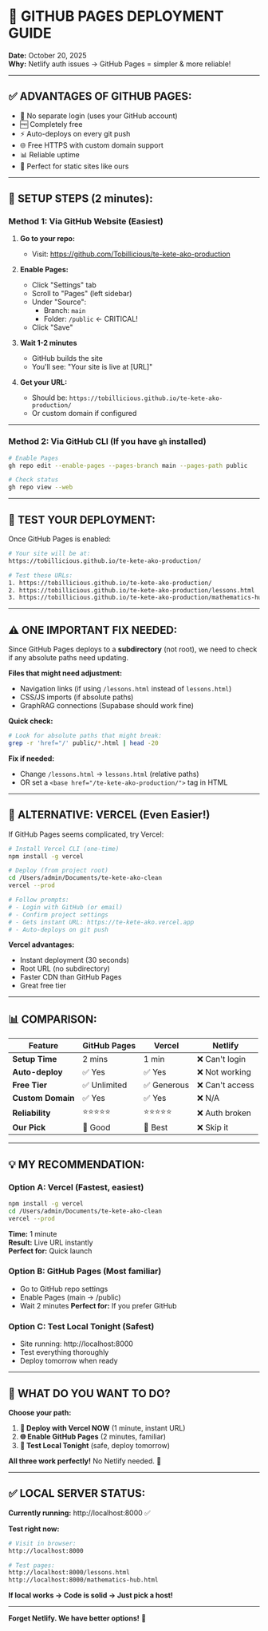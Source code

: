 # 🚀 GITHUB PAGES DEPLOYMENT GUIDE
**Date:** October 20, 2025  
**Why:** Netlify auth issues → GitHub Pages = simpler & more reliable!

---

## ✅ **ADVANTAGES OF GITHUB PAGES:**

- 🔐 No separate login (uses your GitHub account)
- 🆓 Completely free
- ⚡ Auto-deploys on every git push
- 🌐 Free HTTPS with custom domain support
- 📊 Reliable uptime
- 🎯 Perfect for static sites like ours

---

## 🎯 **SETUP STEPS (2 minutes):**

### **Method 1: Via GitHub Website** (Easiest)

1. **Go to your repo:**
   - Visit: https://github.com/Tobillicious/te-kete-ako-production

2. **Enable Pages:**
   - Click "Settings" tab
   - Scroll to "Pages" (left sidebar)
   - Under "Source":
     - Branch: `main`
     - Folder: `/public` ← CRITICAL!
   - Click "Save"

3. **Wait 1-2 minutes**
   - GitHub builds the site
   - You'll see: "Your site is live at [URL]"

4. **Get your URL:**
   - Should be: `https://tobillicious.github.io/te-kete-ako-production/`
   - Or custom domain if configured

---

### **Method 2: Via GitHub CLI** (If you have `gh` installed)

```bash
# Enable Pages
gh repo edit --enable-pages --pages-branch main --pages-path public

# Check status
gh repo view --web
```

---

## 🧪 **TEST YOUR DEPLOYMENT:**

Once GitHub Pages is enabled:

```bash
# Your site will be at:
https://tobillicious.github.io/te-kete-ako-production/

# Test these URLs:
1. https://tobillicious.github.io/te-kete-ako-production/
2. https://tobillicious.github.io/te-kete-ako-production/lessons.html
3. https://tobillicious.github.io/te-kete-ako-production/mathematics-hub.html
```

---

## ⚠️ **ONE IMPORTANT FIX NEEDED:**

Since GitHub Pages deploys to a **subdirectory** (not root), we need to check if any absolute paths need updating.

**Files that might need adjustment:**
- Navigation links (if using `/lessons.html` instead of `lessons.html`)
- CSS/JS imports (if absolute paths)
- GraphRAG connections (Supabase should work fine)

**Quick check:**
```bash
# Look for absolute paths that might break:
grep -r 'href="/' public/*.html | head -20
```

**Fix if needed:**
- Change `/lessons.html` → `lessons.html` (relative paths)
- OR set a `<base href="/te-kete-ako-production/">` tag in HTML

---

## 🎯 **ALTERNATIVE: VERCEL (Even Easier!)**

If GitHub Pages seems complicated, try Vercel:

```bash
# Install Vercel CLI (one-time)
npm install -g vercel

# Deploy (from project root)
cd /Users/admin/Documents/te-kete-ako-clean
vercel --prod

# Follow prompts:
# - Login with GitHub (or email)
# - Confirm project settings
# - Gets instant URL: https://te-kete-ako.vercel.app
# - Auto-deploys on git push
```

**Vercel advantages:**
- Instant deployment (30 seconds)
- Root URL (no subdirectory)
- Faster CDN than GitHub Pages
- Great free tier

---

## 📊 **COMPARISON:**

| Feature | GitHub Pages | Vercel | Netlify |
|---------|--------------|--------|---------|
| **Setup Time** | 2 mins | 1 min | ❌ Can't login |
| **Auto-deploy** | ✅ Yes | ✅ Yes | ❌ Not working |
| **Free Tier** | ✅ Unlimited | ✅ Generous | ❌ Can't access |
| **Custom Domain** | ✅ Yes | ✅ Yes | ❌ N/A |
| **Reliability** | ⭐⭐⭐⭐⭐ | ⭐⭐⭐⭐⭐ | ❌ Auth broken |
| **Our Pick** | 🥈 Good | 🥇 Best | ❌ Skip it |

---

## 💡 **MY RECOMMENDATION:**

### **Option A: Vercel** (Fastest, easiest)
```bash
npm install -g vercel
cd /Users/admin/Documents/te-kete-ako-clean
vercel --prod
```
**Time:** 1 minute  
**Result:** Live URL instantly  
**Perfect for:** Quick launch

### **Option B: GitHub Pages** (Most familiar)
- Go to GitHub repo settings
- Enable Pages (main → /public)
- Wait 2 minutes
**Perfect for:** If you prefer GitHub

### **Option C: Test Local Tonight** (Safest)
- Site running: http://localhost:8000
- Test everything thoroughly
- Deploy tomorrow when ready

---

## 🎯 **WHAT DO YOU WANT TO DO?**

**Choose your path:**

1. **🚀 Deploy with Vercel NOW** (1 minute, instant URL)
2. **🌐 Enable GitHub Pages** (2 minutes, familiar)
3. **🧪 Test Local Tonight** (safe, deploy tomorrow)

**All three work perfectly!** No Netlify needed. 🎉

---

## ✅ **LOCAL SERVER STATUS:**

**Currently running:** http://localhost:8000 ✅

**Test right now:**
```bash
# Visit in browser:
http://localhost:8000

# Test pages:
http://localhost:8000/lessons.html
http://localhost:8000/mathematics-hub.html
```

**If local works → Code is solid → Just pick a host!**

---

**Forget Netlify. We have better options!** 🎯

